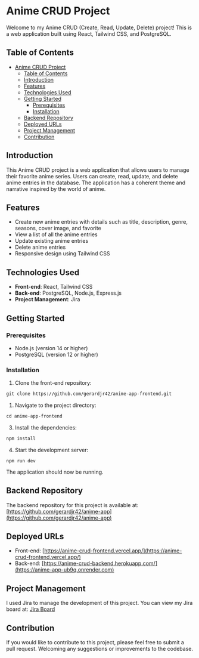 # Anime CRUD Project

Welcome to my Anime CRUD (Create, Read, Update, Delete) project! This is a web application built using React, Tailwind CSS, and PostgreSQL.

## Table of Contents

- [Anime CRUD Project](#anime-crud-project)
  - [Table of Contents](#table-of-contents)
  - [Introduction](#introduction)
  - [Features](#features)
  - [Technologies Used](#technologies-used)
  - [Getting Started](#getting-started)
    - [Prerequisites](#prerequisites)
    - [Installation](#installation)
  - [Backend Repository](#backend-repository)
  - [Deployed URLs](#deployed-urls)
  - [Project Management](#project-management)
  - [Contribution](#contribution)

## Introduction

This Anime CRUD project is a web application that allows users to manage their favorite anime series. Users can create, read, update, and delete anime entries in the database. The application has a coherent theme and narrative inspired by the world of anime.

## Features

- Create new anime entries with details such as title, description, genre, seasons, cover image, and favorite
- View a list of all the anime entries
- Update existing anime entries
- Delete anime entries
- Responsive design using Tailwind CSS

## Technologies Used

- **Front-end**: React, Tailwind CSS
- **Back-end**: PostgreSQL, Node.js, Express.js
- **Project Management**: Jira

## Getting Started

### Prerequisites

- Node.js (version 14 or higher)
- PostgreSQL (version 12 or higher)

### Installation

1. Clone the front-end repository:

```md
git clone https://github.com/gerardjr42/anime-app-frontend.git
```

1. Navigate to the project directory:

```md
cd anime-app-frontend
```

3. Install the dependencies:

```md
npm install
```

4. Start the development server:

```
npm run dev
```

The application should now be running.

## Backend Repository

The backend repository for this project is available at: [https://github.com/gerardjr42/anime-app](https://github.com/gerardjr42/anime-app)

## Deployed URLs

- Front-end: [https://anime-crud-frontend.vercel.app/](https://anime-crud-frontend.vercel.app/)
- Back-end: [https://anime-crud-backend.herokuapp.com/](https://anime-app-ub9q.onrender.com)

## Project Management

I used Jira to manage the development of this project. You can view my Jira board at: [Jira Board]()

## Contribution

If you would like to contribute to this project, please feel free to submit a pull request. Welcoming any suggestions or improvements to the codebase.
